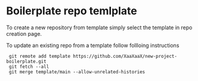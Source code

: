 # Boilerplate repo temlplate

To create a new repository from template simply select the template in repo creation page.

To update an existing repo from a template follow follloing instructions

```shell
 git remote add template https://github.com/XaaXaaX/new-project-boilerplate.git
 git fetch --all
 git merge template/main --allow-unrelated-histories

```
